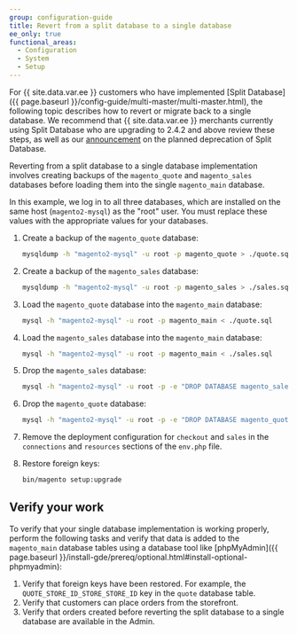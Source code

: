 ```yaml
---
group: configuration-guide
title: Revert from a split database to a single database
ee_only: true
functional_areas:
  - Configuration
  - System
  - Setup
---
```


For {{ site.data.var.ee }} customers who have implemented [Split Database]({{ page.baseurl }}/config-guide/multi-master/multi-master.html), the following topic describes how to revert or migrate back to a single database. We recommend that {{ site.data.var.ee }} merchants currently using Split Database who are upgrading to 2.4.2 and above review these steps, as well as our [announcement](https://community.magento.com/t5/Magento-DevBlog/Deprecation-of-Split-Database-in-Magento-Commerce/ba-p/465187) on the planned deprecation of Split Database.

Reverting from a split database to a single database implementation involves creating backups of the `magento_quote` and `magento_sales` databases before loading them into the single `magento_main` database.

In this example, we log in to all three databases, which are installed on the same host (`magento2-mysql`) as the "root" user. You must replace these values with the appropriate values for your databases.

1. Create a backup of the `magento_quote` database:

   ```bash
   mysqldump -h "magento2-mysql" -u root -p magento_quote > ./quote.sql
   ```

1. Create a backup of the `magento_sales` database:

   ```bash
   mysqldump -h "magento2-mysql" -u root -p magento_sales > ./sales.sql
   ```

1. Load the `magento_quote` database into the `magento_main` database:

   ```bash
   mysql -h "magento2-mysql" -u root -p magento_main < ./quote.sql
   ```

1. Load the `magento_sales` database into the `magento_main` database:

   ```bash
   mysql -h "magento2-mysql" -u root -p magento_main < ./sales.sql
   ```

1. Drop the `magento_sales` database:

   ```bash
   mysql -h "magento2-mysql" -u root -p -e "DROP DATABASE magento_sales;"
   ```

1. Drop the `magento_quote` database:

   ```bash
   mysql -h "magento2-mysql" -u root -p -e "DROP DATABASE magento_quote;"
   ```

1. Remove the deployment configuration for `checkout` and `sales` in the `connections` and `resources` sections of the `env.php` file.
1. Restore foreign keys:

   ```bash
   bin/magento setup:upgrade
   ```

## Verify your work

To verify that your single database implementation is working properly, perform the following tasks and verify that data is added to the `magento_main` database tables using a database tool like [phpMyAdmin]({{ page.baseurl }}/install-gde/prereq/optional.html#install-optional-phpmyadmin):

1. Verify that foreign keys have been restored. For example, the `QUOTE_STORE_ID_STORE_STORE_ID` key in the `quote` database table.
1. Verify that customers can place orders from the storefront.
1. Verify that orders created before reverting the split database to a single database are available in the Admin.
